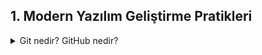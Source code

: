 ## 1. Modern Yazılım Geliştirme Pratikleri

<details>
<summary> Git nedir? GitHub nedir?</summary>
<summary> Git nedir? GitHub nedir?</summary>
<summary>Temel Git komutları: init, clone, add, commit, push, pull, branch, merge<summary>
<summary>Merge conflict nedir, nasıl çözülür?<summary>
<summary>CI/CD nedir? Azure DevOps, GitHub Actions ile pipeline örnekleri<summary>

</details>

   



